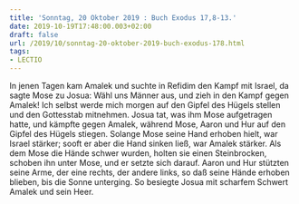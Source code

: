 ```yaml
---
title: 'Sonntag, 20 Oktober 2019 : Buch Exodus 17,8-13.'
date: 2019-10-19T17:48:00.003+02:00
draft: false
url: /2019/10/sonntag-20-oktober-2019-buch-exodus-178.html
tags: 
- LECTIO
---
```


In jenen Tagen kam Amalek und suchte in Refidim den Kampf mit Israel, da sagte Mose zu Josua: Wähl uns Männer aus, und zieh in den Kampf gegen Amalek! Ich selbst werde mich morgen auf den Gipfel des Hügels stellen und den Gottesstab mitnehmen. Josua tat, was ihm Mose aufgetragen hatte, und kämpfte gegen Amalek, während Mose, Aaron und Hur auf den Gipfel des Hügels stiegen. Solange Mose seine Hand erhoben hielt, war Israel stärker; sooft er aber die Hand sinken ließ, war Amalek stärker. Als dem Mose die Hände schwer wurden, holten sie einen Steinbrocken, schoben ihn unter Mose, und er setzte sich darauf. Aaron und Hur stützten seine Arme, der eine rechts, der andere links, so daß seine Hände erhoben blieben, bis die Sonne unterging. So besiegte Josua mit scharfem Schwert Amalek und sein Heer.